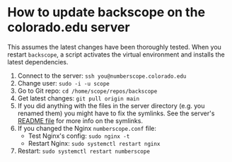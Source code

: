 # How to update backscope on the colorado.edu server

This assumes the latest changes have been thoroughly tested. When you
restart `backscope`, a script activates the virtual environment and
installs the latest dependencies.

1. Connect to the server: `ssh you@numberscope.colorado.edu`
2. Change user: `sudo -i -u scope`
3. Go to Git repo: `cd /home/scope/repos/backscope`
4. Get latest changes: `git pull origin main`
5. If you did anything with the files in the server directory (e.g. you
   renamed them) you might have to fix the symlinks. See the server's
   [README file](../server/README.md) for more info on the symlinks.
6. If you changed the Nginx `numberscope.conf` file:
     - Test Nginx's config: `sudo nginx -t`
     - Restart Nginx: `sudo systemctl restart nginx`
7. Restart: `sudo systemctl restart numberscope`
